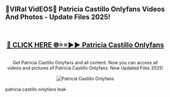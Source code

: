 <h2>🔴VIRal VidEOS🔴 Patricia Castillo Onlyfans Videos And Photos - Update Files 2025!</h2>
<br>
<div align="center">
<h2><a href="https://virallinks.top/odZfE0" rel="nofollow">🔴 CLICK HERE 🌐==►► Patricia Castillo Onlyfans</a></h2>
<br>
Get Patricia Castillo Onlyfans and all content. Now you can access all videos and pictures of Patricia Castillo Onlyfans. New Updated Files 2025!
<br>
<br>
<a href="https://virallinks.top/odZfE0" rel="nofollow" data-target="animated-image.originalLink"><img src="https://i.imgur.com/dJHk4Zq.gif)" alt="Patricia Castillo Onlyfans" style="max-width: 100%; display: inline-block;" data-target="animated-image.originalImage"></a>
</div>
<br>
patricia castillo onlyfans leak